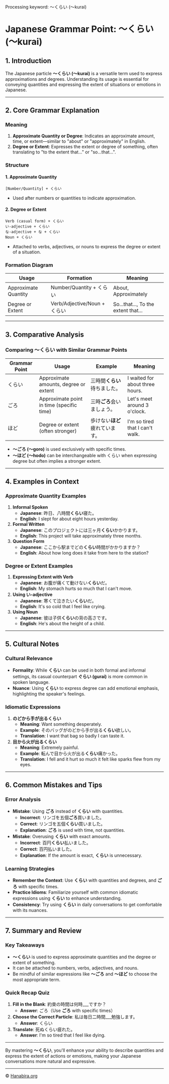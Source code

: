 Processing keyword: ～くらい (〜kurai)
# Japanese Grammar Point: ～くらい (〜kurai)

## 1. Introduction
The Japanese particle **～くらい (〜kurai)** is a versatile term used to express approximations and degrees. Understanding its usage is essential for conveying quantities and expressing the extent of situations or emotions in Japanese.

---
## 2. Core Grammar Explanation
### Meaning
1. **Approximate Quantity or Degree**: Indicates an approximate amount, time, or extent—similar to "about" or "approximately" in English.
2. **Degree or Extent**: Expresses the extent or degree of something, often translating to "to the extent that..." or "so...that...".
### Structure
#### 1. Approximate Quantity
```plaintext
[Number/Quantity] + くらい
```
- Used after numbers or quantities to indicate approximation.
  
#### 2. Degree or Extent
```plaintext
Verb (casual form) + くらい
い-adjective + くらい
な-adjective + な + くらい
Noun + くらい
```
- Attached to verbs, adjectives, or nouns to express the degree or extent of a situation.
### Formation Diagram
| Usage                     | Formation                      | Meaning                             |
|---------------------------|--------------------------------|-------------------------------------|
| Approximate Quantity      | Number/Quantity + くらい       | About, Approximately                |
| Degree or Extent          | Verb/Adjective/Noun + くらい    | So...that..., To the extent that... |
---
## 3. Comparative Analysis
### Comparing ～くらい with Similar Grammar Points
| Grammar Point | Usage                                     | Example                                   | Meaning                                 |
|---------------|-------------------------------------------|-------------------------------------------|-----------------------------------------|
| くらい        | Approximate amounts, degree or extent     | 三時間**くらい**待ちました。               | I waited for about three hours.          |
| ごろ          | Approximate point in time (specific time) | 三時**ごろ**会いましょう。                 | Let's meet around 3 o'clock.             |
| ほど          | Degree or extent (often stronger)         | 歩けない**ほど**疲れています。             | I'm so tired that I can't walk.          |
- **～ごろ (〜goro)** is used exclusively with specific times.
- **～ほど (〜hodo)** can be interchangeable with くらい when expressing degree but often implies a stronger extent.
---
## 4. Examples in Context
### Approximate Quantity Examples
1. **Informal Spoken**
   - **Japanese**: 昨日、八時間**くらい**寝た。
   - **English**: I slept for about eight hours yesterday.
2. **Formal Written**
   - **Japanese**: このプロジェクトには三ヶ月**くらい**かかります。
   - **English**: This project will take approximately three months.
3. **Question Form**
   - **Japanese**: ここから駅までどの**くらい**時間がかかりますか？
   - **English**: About how long does it take from here to the station?
### Degree or Extent Examples
1. **Expressing Extent with Verb**
   - **Japanese**: お腹が痛くて動けない**くらい**だ。
   - **English**: My stomach hurts so much that I can't move.
2. **Using い-adjective**
   - **Japanese**: 寒くて泣きたい**くらい**だ。
   - **English**: It's so cold that I feel like crying.
3. **Using Noun**
   - **Japanese**: 彼は子供**くらい**の背の高さです。
   - **English**: He's about the height of a child.
---
## 5. Cultural Notes
### Cultural Relevance
- **Formality**: While **くらい** can be used in both formal and informal settings, its casual counterpart **ぐらい (gurai)** is more common in spoken language.
- **Nuance**: Using **くらい** to express degree can add emotional emphasis, highlighting the speaker's feelings.
### Idiomatic Expressions
1. **のどから手が出るくらい**
   - **Meaning**: Want something desperately.
   - **Example**: そのバッグがのどから手が出る**くらい**欲しい。
   - **Translation**: I want that bag so badly I can taste it.
2. **目から火が出るくらい**
   - **Meaning**: Extremely painful.
   - **Example**: 転んで目から火が出る**くらい**痛かった。
   - **Translation**: I fell and it hurt so much it felt like sparks flew from my eyes.
---
## 6. Common Mistakes and Tips
### Error Analysis
- **Mistake**: Using **ごろ** instead of **くらい** with quantities.
  - **Incorrect**: リンゴを五個**ごろ**買いました。
  - **Correct**: リンゴを五個**くらい**買いました。
  - **Explanation**: **ごろ** is used with time, not quantities.
- **Mistake**: Overusing **くらい** with exact amounts.
  - **Incorrect**: 百円**くらい**払いました。
  - **Correct**: 百円払いました。
  - **Explanation**: If the amount is exact, **くらい** is unnecessary.
### Learning Strategies
- **Remember the Context**: Use **くらい** with quantities and degrees, and **ごろ** with specific times.
- **Practice Idioms**: Familiarize yourself with common idiomatic expressions using **くらい** to enhance understanding.
- **Consistency**: Try using **くらい** in daily conversations to get comfortable with its nuances.
---
## 7. Summary and Review
### Key Takeaways
- **～くらい** is used to express approximate quantities and the degree or extent of something.
- It can be attached to numbers, verbs, adjectives, and nouns.
- Be mindful of similar expressions like **～ごろ** and **～ほど** to choose the most appropriate term.
### Quick Recap Quiz
1. **Fill in the Blank**: 約束の時間は何時___ですか？
   - **Answer**: ごろ（Use **ごろ** with specific times）
2. **Choose the Correct Particle**: 私は毎日二時間___勉強します。
   - **Answer**: くらい
3. **Translate**: 死ぬくらい疲れた。
   - **Answer**: I'm so tired that I feel like dying.
---
By mastering **～くらい**, you'll enhance your ability to describe quantities and express the extent of actions or emotions, making your Japanese conversations more natural and expressive.


---

© [Hanabira.org](https://hanabira.org)
